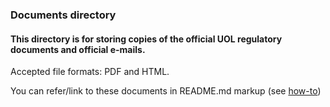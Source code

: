 ### Documents directory

#### This directory is for storing copies of the official UOL regulatory documents and official e-mails.

Accepted file formats: PDF and HTML. 

You can refer/link to these documents in README.md markup (see [how-to](https://github.com/tyashin/CIS-CC-UOL-violations/blob/master/how_to.md))
